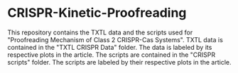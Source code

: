 # CRISPR-Kinetic-Proofreading
This repository contains the TXTL data and the scripts used for "Proofreading Mechanism of Class 2 CRISPR-Cas Systems". 
TXTL data is contained in the "TXTL CRISPR Data" folder. The data is labeled by its respective plots in the article.
The scripts are contained in the "CRISPR scripts" folder. The scripts are labeled by their respective plots in the article. 
